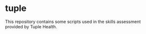 # tuple

This repository contains some scripts used in the skills assessment provided by Tuple Health.

